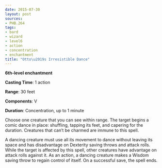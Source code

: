 ```yaml
---
date: 2015-07-30
layout: post
sources:
- PHB.264
tags:
- bard
- wizard
- level6
- action
- concentration
- enchantment
title: "Otto\u2019s Irresistible Dance"
---
```


**6th-level enchantment**

**Casting Time**: 1 action

**Range**: 30 feet

**Components**: V

**Duration**: Concentration, up to 1 minute

Choose one creature that you can see within range. The target begins a comic dance in place: shuffling, tapping its feet, and capering for the duration. Creatures that can’t be charmed are immune to this spell.

A dancing creature must use all its movement to dance without leaving its space and has disadvantage on Dexterity saving throws and attack rolls. While the target is affected by this spell, other creatures have advantage on attack rolls against it. As an action, a dancing creature makes a Wisdom saving throw to regain control of itself. On a successful save, the spell ends.
